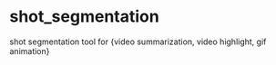 # shot_segmentation
shot segmentation tool for {video summarization, video highlight, gif animation}
